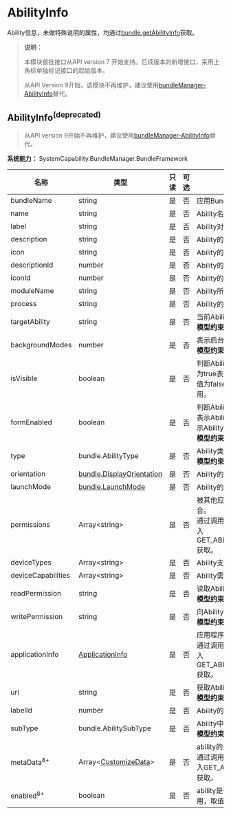 # AbilityInfo
<!--Kit: Ability Kit-->
<!--Subsystem: BundleManager-->
<!--Owner: @wanghang904-->
<!--Designer: @hanfeng6-->
<!--Tester: @kongjing2-->
<!--Adviser: @Brilliantry_Rui-->

Ability信息，未做特殊说明的属性，均通过[bundle.getAbilityInfo](js-apis-Bundle.md#bundlegetabilityinfodeprecated)获取。

> **说明：**
> 
> 本模块首批接口从API version 7 开始支持。后续版本的新增接口，采用上角标单独标记接口的起始版本。
>
> 从API Version 9开始，该模块不再维护，建议使用[bundleManager-AbilityInfo](js-apis-bundleManager-abilityInfo.md)替代。

## AbilityInfo<sup>(deprecated)<sup>

> 从API version 9开始不再维护，建议使用[bundleManager-AbilityInfo](js-apis-bundleManager-abilityInfo.md#abilityinfo-1)替代。

**系统能力：** SystemCapability.BundleManager.BundleFramework

| 名称                  | 类型                                                         | 只读 | 可选 | 说明                                                         |
| --------------------- | ------------------------------------------------------------ | ---- | ---- | ------------------------------------------------------------ |
| bundleName            | string                                                       | 是   | 否   | 应用Bundle名称。                                             |
| name                  | string                                                       | 是   | 否   | Ability名称。                                                |
| label                 | string                                                       | 是   | 否   | Ability对用户显示的名称。                                    |
| description           | string                                                       | 是   | 否   | Ability的描述。                                              |
| icon                  | string                                                       | 是   | 否   | Ability的图标资源文件索引。                                  |
| descriptionId         | number                                                       | 是   | 否   | Ability的描述的资源id值。                                            |
| iconId                | number                                                       | 是   | 否   | Ability的图标的资源id值。                                            |
| moduleName            | string                                                       | 是   | 否   | Ability所属的HAP的名称。                                     |
| process               | string                                                       | 是   | 否   | Ability的进程名称。                  |
| targetAbility         | string                                                       | 是   | 否   | 当前Ability重用的目标Ability。<br />**模型约束：** 此接口仅可在FA模型下使用。 |
| backgroundModes       | number                                                       | 是   | 否   | 表示后台服务的类型。<br />**模型约束：** 此接口仅可在FA模型下使用。         |
| isVisible             | boolean                                                      | 是   | 否   | 判断Ability是否可以被其他应用调用，取值为true表示Ability可以被其他应用调用，取值为false表示Ability不可以被其他应用调用。                          |
| formEnabled           | boolean                                                      | 是   | 否   | 判断Ability是否提供卡片能力，取值为true表示Ability提供卡片能力，取值为false表示Ability不提供卡片能力。<br />**模型约束：** 此接口仅可在FA模型下使用。 |
| type                  | bundle.AbilityType                                                  | 是   | 否   | Ability类型。<br />**模型约束：** 此接口仅可在FA模型下使用。                |
| orientation           | [bundle.DisplayOrientation](js-apis-Bundle.md#displayorientationdeprecated) | 是   | 否   | Ability的显示模式。                                          |
| launchMode            | [bundle.LaunchMode](js-apis-Bundle.md#launchmodedeprecated)         | 是   | 否   | Ability的启动模式。                                          |
| permissions           | Array\<string>                                               | 是   | 否   | 被其他应用Ability调用时需要申请的权限集合。<br />通过调用[bundle.getAbilityInfo](js-apis-Bundle.md#bundlegetabilityinfodeprecated)接口时，传入GET_ABILITY_INFO_WITH_PERMISSION获取。 |
| deviceTypes           | Array\<string>                                               | 是   | 否   | Ability支持的设备类型。                                      |
| deviceCapabilities    | Array\<string>                                               | 是   | 否   | Ability需要的设备能力。                                      |
| readPermission        | string                                                       | 是   | 否   | 读取Ability数据所需的权限。<br />**模型约束：** 此接口仅可在FA模型下使用。  |
| writePermission       | string                                                       | 是   | 否   | 向Ability写数据所需的权限。<br />**模型约束：** 此接口仅可在FA模型下使用。  |
| applicationInfo       | [ApplicationInfo](js-apis-bundle-ApplicationInfo.md)         | 是   | 否   | 应用程序的配置信息。<br />通过调用[bundle.getAbilityInfo](js-apis-Bundle.md#bundlegetabilityinfodeprecated)接口时，传入GET_ABILITY_INFO_WITH_APPLICATION获取。 |
| uri                   | string                                                       | 是   | 否   | 获取Ability的统一资源标识符（URI）。<br />**模型约束：** 此接口仅可在FA模型下使用。 |
| labelId               | number                                                       | 是   | 否   | Ability的标签的资源id值。                                            |
| subType               | bundle.AbilitySubType                                               | 是   | 否   | Ability中枚举使用的模板的子类型。<br />**模型约束：** 此接口仅可在FA模型下使用。 |
| metaData<sup>8+</sup> | Array\<[CustomizeData](js-apis-bundle-CustomizeData.md)>     | 是   | 否   | ability的元信息。<br />通过调用[bundle.getAbilityInfo](js-apis-Bundle.md#bundlegetabilityinfodeprecated)接口时，传入GET_ABILITY_INFO_WITH_METADATA获取。 |
| enabled<sup>8+</sup>  | boolean                                                      | 是   | 否   | ability是否可用，取值为true表示Ability可用，取值为false表示Ability不可用。                                            |
